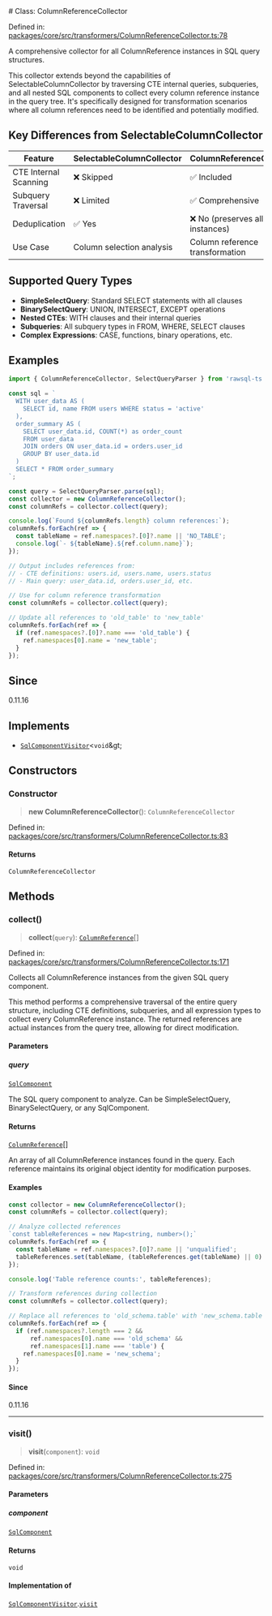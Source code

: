 <div v-pre>
# Class: ColumnReferenceCollector

Defined in: [packages/core/src/transformers/ColumnReferenceCollector.ts:78](https://github.com/mk3008/rawsql-ts/blob/3b53f17d700cf976ce5c49b674a04b41eeb14c40/packages/core/src/transformers/ColumnReferenceCollector.ts#L78)

A comprehensive collector for all ColumnReference instances in SQL query structures.

This collector extends beyond the capabilities of SelectableColumnCollector by traversing
CTE internal queries, subqueries, and all nested SQL components to collect every column
reference instance in the query tree. It's specifically designed for transformation
scenarios where all column references need to be identified and potentially modified.

## Key Differences from SelectableColumnCollector

| Feature | SelectableColumnCollector | ColumnReferenceCollector |
|---------|---------------------------|---------------------------|
| CTE Internal Scanning | ❌ Skipped | ✅ Included |
| Subquery Traversal | ❌ Limited | ✅ Comprehensive |
| Deduplication | ✅ Yes | ❌ No (preserves all instances) |
| Use Case | Column selection analysis | Column reference transformation |

## Supported Query Types

- **SimpleSelectQuery**: Standard SELECT statements with all clauses
- **BinarySelectQuery**: UNION, INTERSECT, EXCEPT operations
- **Nested CTEs**: WITH clauses and their internal queries
- **Subqueries**: All subquery types in FROM, WHERE, SELECT clauses
- **Complex Expressions**: CASE, functions, binary operations, etc.

## Examples

```typescript
import { ColumnReferenceCollector, SelectQueryParser } from 'rawsql-ts';

const sql = `
  WITH user_data AS (
    SELECT id, name FROM users WHERE status = 'active'
  ),
  order_summary AS (
    SELECT user_data.id, COUNT(*) as order_count
    FROM user_data
    JOIN orders ON user_data.id = orders.user_id
    GROUP BY user_data.id
  )
  SELECT * FROM order_summary
`;

const query = SelectQueryParser.parse(sql);
const collector = new ColumnReferenceCollector();
const columnRefs = collector.collect(query);

console.log(`Found ${columnRefs.length} column references:`);
columnRefs.forEach(ref => {
  const tableName = ref.namespaces?.[0]?.name || 'NO_TABLE';
  console.log(`- ${tableName}.${ref.column.name}`);
});

// Output includes references from:
// - CTE definitions: users.id, users.name, users.status
// - Main query: user_data.id, orders.user_id, etc.
```

```typescript
// Use for column reference transformation
const columnRefs = collector.collect(query);

// Update all references to 'old_table' to 'new_table'
columnRefs.forEach(ref => {
  if (ref.namespaces?.[0]?.name === 'old_table') {
    ref.namespaces[0].name = 'new_table';
  }
});
```

## Since

0.11.16

## Implements

- [`SqlComponentVisitor`](../interfaces/SqlComponentVisitor.md)&lt;`void`\&gt;

## Constructors

### Constructor

> **new ColumnReferenceCollector**(): `ColumnReferenceCollector`

Defined in: [packages/core/src/transformers/ColumnReferenceCollector.ts:83](https://github.com/mk3008/rawsql-ts/blob/3b53f17d700cf976ce5c49b674a04b41eeb14c40/packages/core/src/transformers/ColumnReferenceCollector.ts#L83)

#### Returns

`ColumnReferenceCollector`

## Methods

### collect()

> **collect**(`query`): [`ColumnReference`](ColumnReference.md)[]

Defined in: [packages/core/src/transformers/ColumnReferenceCollector.ts:171](https://github.com/mk3008/rawsql-ts/blob/3b53f17d700cf976ce5c49b674a04b41eeb14c40/packages/core/src/transformers/ColumnReferenceCollector.ts#L171)

Collects all ColumnReference instances from the given SQL query component.

This method performs a comprehensive traversal of the entire query structure,
including CTE definitions, subqueries, and all expression types to collect
every ColumnReference instance. The returned references are actual instances
from the query tree, allowing for direct modification.

#### Parameters

##### query

[`SqlComponent`](SqlComponent.md)

The SQL query component to analyze. Can be SimpleSelectQuery, BinarySelectQuery, or any SqlComponent.

#### Returns

[`ColumnReference`](ColumnReference.md)[]

An array of all ColumnReference instances found in the query. Each reference maintains its original object identity for modification purposes.

#### Examples

```typescript
const collector = new ColumnReferenceCollector();
const columnRefs = collector.collect(query);

// Analyze collected references
`const tableReferences = new Map<string, number>();`
columnRefs.forEach(ref => {
  const tableName = ref.namespaces?.[0]?.name || 'unqualified';
  tableReferences.set(tableName, (tableReferences.get(tableName) || 0) + 1);
});

console.log('Table reference counts:', tableReferences);
```

```typescript
// Transform references during collection
const columnRefs = collector.collect(query);

// Replace all references to 'old_schema.table' with 'new_schema.table'
columnRefs.forEach(ref => {
  if (ref.namespaces?.length === 2 && 
      ref.namespaces[0].name === 'old_schema' && 
      ref.namespaces[1].name === 'table') {
    ref.namespaces[0].name = 'new_schema';
  }
});
```

#### Since

0.11.16

***

### visit()

> **visit**(`component`): `void`

Defined in: [packages/core/src/transformers/ColumnReferenceCollector.ts:275](https://github.com/mk3008/rawsql-ts/blob/3b53f17d700cf976ce5c49b674a04b41eeb14c40/packages/core/src/transformers/ColumnReferenceCollector.ts#L275)

#### Parameters

##### component

[`SqlComponent`](SqlComponent.md)

#### Returns

`void`

#### Implementation of

[`SqlComponentVisitor`](../interfaces/SqlComponentVisitor.md).[`visit`](../interfaces/SqlComponentVisitor.md#visit)
</div>
